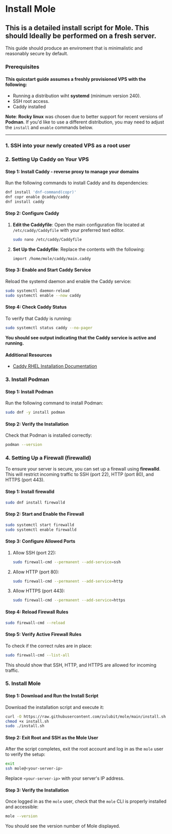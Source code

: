 # Install Mole

## This is a detailed install script for Mole. This should Ideally be performed on a fresh server.

This guide should produce an enviroment that is minimalistic and reasonably secure by default.

### Prerequisites

#### This quicstart guide assumes a freshly provisioned VPS with the following:

- Running a distribution wiht **systemd** (minimum version 240).
- SSH root access.
- Caddy installed

**Note**: **Rocky linux** was chosen due to better support for recent versions of **Podman**. If you'd like to use a different distribution, you may need to adjust the `install` and `enable` commands below.

----

### 1. SSH into your newly created VPS as a root user

### 2. Setting Up Caddy on Your VPS

#### Step 1: Install Caddy - reverse proxy to manage your domains

Run the following commands to install Caddy and its dependencies:

```bash
dnf install 'dnf-command(copr)'
dnf copr enable @caddy/caddy
dnf install caddy
```

#### Step 2: Configure Caddy

1. **Edit the Caddyfile**: Open the main configuration file located at `/etc/caddy/Caddyfile` with your preferred text editor.

   ```bash
   sudo nano /etc/caddy/Caddyfile
   ```

2. **Set Up the Caddyfile**: Replace the contents with the following:

   ```caddyfile
   import /home/mole/caddy/main.caddy
   ```

#### Step 3: Enable and Start Caddy Service

Reload the systemd daemon and enable the Caddy service:

```bash
sudo systemctl daemon-reload
sudo systemctl enable --now caddy
```

#### Step 4: Check Caddy Status

To verify that Caddy is running:

```bash
sudo systemctl status caddy --no-pager
```

**You should see output indicating that the Caddy service is active and running.**

#### Additional Resources

- [Caddy RHEL Installation Documentation](https://caddyserver.com/docs/install#fedora-redhat-centos)

### 3. Install Podman

#### Step 1: Install Podman

Run the following command to install Podman:

```bash
sudo dnf -y install podman
```

#### Step 2: Verify the Installation

Check that Podman is installed correctly:

```bash
podman --version
```

### 4. Setting Up a Firewall (firewalld)

To ensure your server is secure, you can set up a firewall using **firewalld**. This will restrict incoming traffic to SSH (port 22), HTTP (port 80), and HTTPS (port 443).

#### Step 1: Install firewalld

```bash
sudo dnf install firewalld
```

#### Step 2: Start and Enable the Firewall

```bash
sudo systemctl start firewalld
sudo systemctl enable firewalld
```

#### Step 3: Configure Allowed Ports

1. Allow SSH (port 22):

   ```bash
   sudo firewall-cmd --permanent --add-service=ssh
   ```

2. Allow HTTP (port 80):

   ```bash
   sudo firewall-cmd --permanent --add-service=http
   ```

3. Allow HTTPS (port 443):

   ```bash
   sudo firewall-cmd --permanent --add-service=https
   ```

#### Step 4: Reload Firewall Rules

```bash
sudo firewall-cmd --reload
```

#### Step 5: Verify Active Firewall Rules

To check if the correct rules are in place:

```bash
sudo firewall-cmd --list-all
```

This should show that SSH, HTTP, and HTTPS are allowed for incoming traffic.

### 5. Install Mole

#### Step 1: Download and Run the Install Script

Download the installation script and execute it:

```bash
curl -O https://raw.githubusercontent.com/zulubit/mole/main/install.sh
chmod +x install.sh
sudo ./install.sh
```

#### Step 2: Exit Root and SSH as the Mole User

After the script completes, exit the root account and log in as the `mole` user to verify the setup:

```bash
exit
ssh mole@<your-server-ip>
```

Replace `<your-server-ip>` with your server's IP address.

#### Step 3: Verify the Installation

Once logged in as the `mole` user, check that the `mole` CLI is properly installed and accessible:

```bash
mole --version
```

You should see the version number of Mole displayed.
